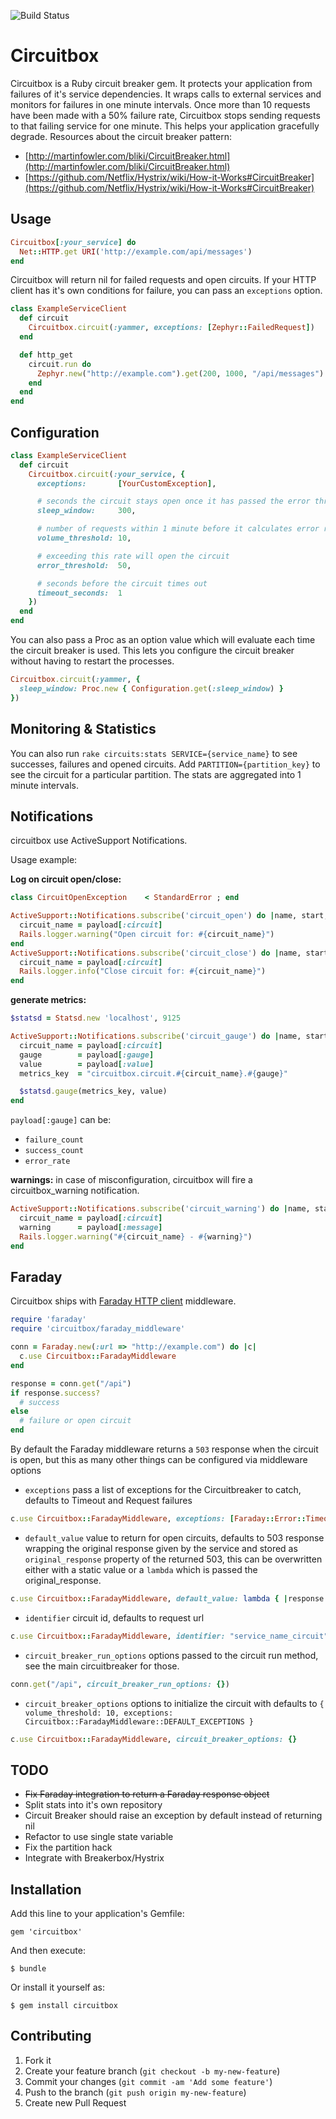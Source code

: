 ![Build Status](https://travis-ci.org/yammer/circuitbox.svg)

# Circuitbox

Circuitbox is a Ruby circuit breaker gem. It protects your application from failures of it's service dependencies. It wraps calls to external services and monitors for failures in one minute intervals. Once more than 10 requests have been made with a 50% failure rate, Circuitbox stops sending requests to that failing service for one minute. This helps your application gracefully degrade.
Resources about the circuit breaker pattern:
* [http://martinfowler.com/bliki/CircuitBreaker.html](http://martinfowler.com/bliki/CircuitBreaker.html)
* [https://github.com/Netflix/Hystrix/wiki/How-it-Works#CircuitBreaker](https://github.com/Netflix/Hystrix/wiki/How-it-Works#CircuitBreaker)

## Usage

```ruby
Circuitbox[:your_service] do
  Net::HTTP.get URI('http://example.com/api/messages')
end
```

Circuitbox will return nil for failed requests and open circuits.
If your HTTP client has it's own conditions for failure, you can pass an `exceptions` option.

```ruby
class ExampleServiceClient
  def circuit
    Circuitbox.circuit(:yammer, exceptions: [Zephyr::FailedRequest])
  end

  def http_get
    circuit.run do
      Zephyr.new("http://example.com").get(200, 1000, "/api/messages")
    end
  end
end
```

## Configuration

```ruby
class ExampleServiceClient
  def circuit
    Circuitbox.circuit(:your_service, {
      exceptions:       [YourCustomException],

      # seconds the circuit stays open once it has passed the error threshold
      sleep_window:     300,

      # number of requests within 1 minute before it calculates error rates
      volume_threshold: 10,

      # exceeding this rate will open the circuit
      error_threshold:  50,

      # seconds before the circuit times out
      timeout_seconds:  1
    })
  end
end
```

You can also pass a Proc as an option value which will evaluate each time the circuit breaker is used. This lets you configure the circuit breaker without having to restart the processes.

```ruby
Circuitbox.circuit(:yammer, {
  sleep_window: Proc.new { Configuration.get(:sleep_window) }
})
```

## Monitoring & Statistics

You can also run `rake circuits:stats SERVICE={service_name}` to see successes, failures and opened circuits.
Add `PARTITION={partition_key}` to see the circuit for a particular partition.
The stats are aggregated into 1 minute intervals.

## Notifications

circuitbox use ActiveSupport Notifications.

Usage example:

**Log on circuit open/close:**

```ruby
class CircuitOpenException    < StandardError ; end

ActiveSupport::Notifications.subscribe('circuit_open') do |name, start, finish, id, payload|
  circuit_name = payload[:circuit]
  Rails.logger.warning("Open circuit for: #{circuit_name}")
end
ActiveSupport::Notifications.subscribe('circuit_close') do |name, start, finish, id, payload|
  circuit_name = payload[:circuit]
  Rails.logger.info("Close circuit for: #{circuit_name}")
end
````

**generate metrics:**

```ruby
$statsd = Statsd.new 'localhost', 9125

ActiveSupport::Notifications.subscribe('circuit_gauge') do |name, start, finish, id, payload|
  circuit_name = payload[:circuit]
  gauge        = payload[:gauge]
  value        = payload[:value]
  metrics_key  = "circuitbox.circuit.#{circuit_name}.#{gauge}"

  $statsd.gauge(metrics_key, value)
end
```

`payload[:gauge]` can be:

- `failure_count`
- `success_count`
- `error_rate`

**warnings:**
in case of misconfiguration, circuitbox will fire a circuitbox_warning
notification.

```ruby
ActiveSupport::Notifications.subscribe('circuit_warning') do |name, start, finish, id, payload|
  circuit_name = payload[:circuit]
  warning      = payload[:message]
  Rails.logger.warning("#{circuit_name} - #{warning}")
end

```

## Faraday

Circuitbox ships with [Faraday HTTP client](https://github.com/lostisland/faraday) middleware.

```ruby
require 'faraday'
require 'circuitbox/faraday_middleware'

conn = Faraday.new(:url => "http://example.com") do |c|
  c.use Circuitbox::FaradayMiddleware
end

response = conn.get("/api")
if response.success?
  # success
else
  # failure or open circuit
end
```

By default the Faraday middleware returns a `503` response when the circuit is
open, but this as many other things can be configured via middleware options

* `exceptions` pass a list of exceptions for the Circuitbreaker to catch,
  defaults to Timeout and Request failures

```ruby
c.use Circuitbox::FaradayMiddleware, exceptions: [Faraday::Error::TimeoutError]
```

* `default_value` value to return for open circuits, defaults to 503 response
  wrapping the original response given by the service and stored as
  `original_response` property of the returned 503, this can be overwritten
  either with a static value or a `lambda` which is passed the
  original_response.

```ruby
c.use Circuitbox::FaradayMiddleware, default_value: lambda { |response| ... }
```

* `identifier` circuit id, defaults to request url

```ruby
c.use Circuitbox::FaradayMiddleware, identifier: "service_name_circuit"
```

* `circuit_breaker_run_options` options passed to the circuit run method, see
  the main circuitbreaker for those.

```ruby
conn.get("/api", circuit_breaker_run_options: {})
```

* `circuit_breaker_options` options to initialize the circuit with defaults to
  `{ volume_threshold: 10, exceptions: Circuitbox::FaradayMiddleware::DEFAULT_EXCEPTIONS }`

```ruby
c.use Circuitbox::FaradayMiddleware, circuit_breaker_options: {}
```

## TODO
* ~~Fix Faraday integration to return a Faraday response object~~
* Split stats into it's own repository
* Circuit Breaker should raise an exception by default instead of returning nil
* Refactor to use single state variable
* Fix the partition hack
* Integrate with Breakerbox/Hystrix

## Installation

Add this line to your application's Gemfile:

    gem 'circuitbox'

And then execute:

    $ bundle

Or install it yourself as:

    $ gem install circuitbox

## Contributing

1. Fork it
2. Create your feature branch (`git checkout -b my-new-feature`)
3. Commit your changes (`git commit -am 'Add some feature'`)
4. Push to the branch (`git push origin my-new-feature`)
5. Create new Pull Request
